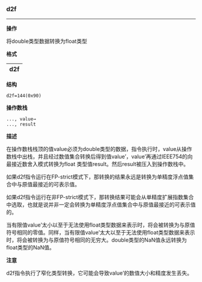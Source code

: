 ### d2f

----

**操作**

将double类型数据转换为float类型

**格式**

|d2f|
|--------:|



**结构**
```
d2f=144(0x90)
```

**操作数栈**
```
..., value→
..., result
```

**描述**

在操作数栈栈顶的值value必须为double类型的数据，指令执行时，value从操作数栈中出栈，并且经过数值集合转换后得到值value’，value’再通过IEEE754的向最接近数舍入模式转换为float
类型值result。然后result被压入到操作数栈中。

如果d2f指令运行在FP-strict模式下，那转换的结果永远是转换为单精度浮点值集合中与原值最接近的可表示值。

如果d2f指令运行在非FP-strict模式下，那转换结果可能会从单精度扩展指数集合中选取，也就是说并非一定会转换为单精度浮点值集合中与原值最接近的可表示值的。

当有限值value’太小以至于无法使用float类型数据来表示时，将会被转换为与原值符号相同的零值。同样，当有限值value’太大以至于无法使用float类型数据来表示时，将会被转换为与原值符号相同的无穷大。double类型的NaN值永远转换为float类型的NaN值。


**注意**

d2f指令执行了窄化类型转换，它可能会导致value’的数值大小和精度发生丢失。
